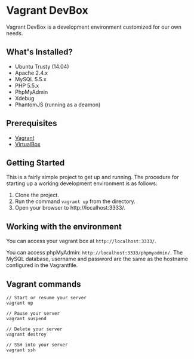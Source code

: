 # Vagrant DevBox

Vagrant DevBox is a development environment customized for our own needs.

## What's Installed?

- Ubuntu Trusty (14.04)
- Apache 2.4.x
- MySQL 5.5.x
- PHP 5.5.x
- PhpMyAdmin
- Xdebug
- PhantomJS (running as a deamon)

## Prerequisites

- [Vagrant](http://vagrantup.com/v1/docs/getting-started/index.html)
- [VirtualBox](https://www.virtualbox.org/)

## Getting Started

This is a fairly simple project to get up and running. The procedure for starting up a working development environment is as follows:

1. Clone the project.
2. Run the command ``vagrant up`` from the directory.
3. Open your browser to http://localhost:3333/.

## Working with the environment

You can access your vagrant box at ``http://localhost:3333/``.

You can access phpMyAdmin: ``http://localhost:3333/phpmyadmin/``. The MySQL database, username and password are the same as the hostname configured in the Vagrantfile.

## Vagrant commands

    // Start or resume your server
    vagrant up

    // Pause your server
    vagrant suspend

    // Delete your server
    vagrant destroy

    // SSH into your server
    vagrant ssh
